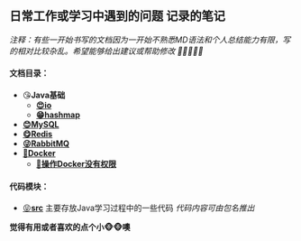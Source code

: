 ## 日常工作或学习中遇到的问题 记录的笔记

*注释：有些一开始书写的文档因为一开始不熟悉MD语法和个人总结能力有限，写的相对比较杂乱。希望能够给出建议或帮助修改	🤞🤞🤞🤞🤞*

#### 文档目录：

- 😘**Java基础**
  - **[😍io](/doc/io)**
  - **[😁hashmap](/doc/javabase/hashmap)**
- **[😊MySQL](/doc/mysql)**
- **[😋Redis](/doc/redis/Redis大纲.md)**
- **[😜RabbitMQ](/doc/rabbitmq)**
- **[🤣Docker](/doc/docker)**
  - **[🐷操作Docker没有权限](/doc/docker/执行docker报没有权限解决.md)**

#### 代码模块：

- [😝**src**](/src) 主要存放Java学习过程中的一些代码 *代码内容可由包名推出*



**觉得有用或者喜欢的点个小🐵🐵噢**